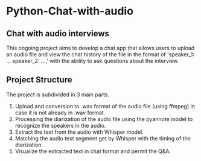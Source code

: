 # Python-Chat-with-audio

## Chat with audio interviews
This ongoing project aims to develop a chat app that allows users to upload an audio file and view the chat history of the file in the format of 'speaker_1: ... speaker_2: ...,' with the ability to ask questions about the interview.

## Project Structure
The project is subdivided in 3 main parts.

1.   Upload and conversion to .wav format of the audio file (using ffmpeg) in case it is not already in .wav format.
2.   Processing the diarization of the audio file using the pyannote model to recognize the speakers in the audio.
3.   Extract the text from the audio with Whisper model.
4.   Matching the audio text segment get by Whisper with the timing of the diarization.
5.   Visualize the extracted text in chat format and permit the Q&A.
